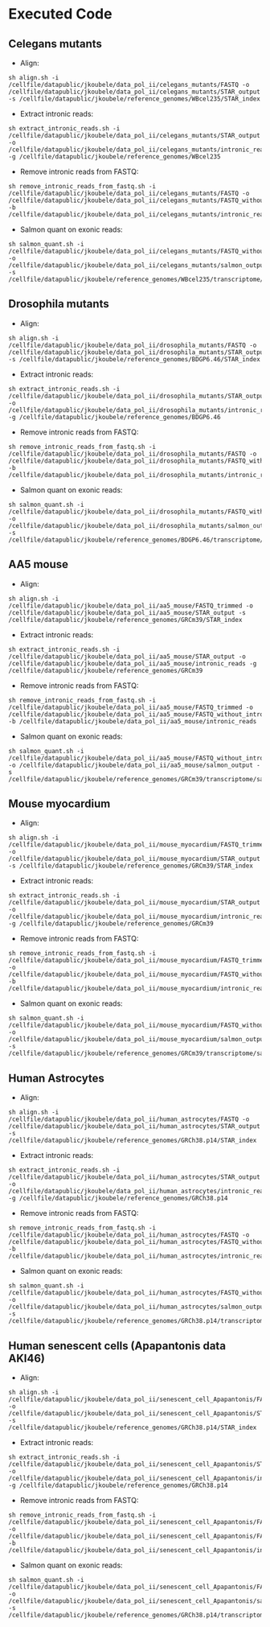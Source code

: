 # Executed Code

## Celegans mutants

* Align:

```commandline
sh align.sh -i /cellfile/datapublic/jkoubele/data_pol_ii/celegans_mutants/FASTQ -o /cellfile/datapublic/jkoubele/data_pol_ii/celegans_mutants/STAR_output -s /cellfile/datapublic/jkoubele/reference_genomes/WBcel235/STAR_index
```

* Extract intronic reads:

```commandline
sh extract_intronic_reads.sh -i /cellfile/datapublic/jkoubele/data_pol_ii/celegans_mutants/STAR_output -o /cellfile/datapublic/jkoubele/data_pol_ii/celegans_mutants/intronic_reads -g /cellfile/datapublic/jkoubele/reference_genomes/WBcel235
```

* Remove intronic reads from FASTQ:
```commandline
sh remove_intronic_reads_from_fastq.sh -i /cellfile/datapublic/jkoubele/data_pol_ii/celegans_mutants/FASTQ -o /cellfile/datapublic/jkoubele/data_pol_ii/celegans_mutants/FASTQ_without_intronic_reads -b /cellfile/datapublic/jkoubele/data_pol_ii/celegans_mutants/intronic_reads
```

* Salmon quant on exonic reads:
```commandline
sh salmon_quant.sh -i /cellfile/datapublic/jkoubele/data_pol_ii/celegans_mutants/FASTQ_without_intronic_reads -o /cellfile/datapublic/jkoubele/data_pol_ii/celegans_mutants/salmon_output -s /cellfile/datapublic/jkoubele/reference_genomes/WBcel235/transcriptome/salmon_index
```

## Drosophila mutants

* Align:
```commandline
sh align.sh -i /cellfile/datapublic/jkoubele/data_pol_ii/drosophila_mutants/FASTQ -o /cellfile/datapublic/jkoubele/data_pol_ii/drosophila_mutants/STAR_output -s /cellfile/datapublic/jkoubele/reference_genomes/BDGP6.46/STAR_index
```

* Extract intronic reads:
```commandline
sh extract_intronic_reads.sh -i /cellfile/datapublic/jkoubele/data_pol_ii/drosophila_mutants/STAR_output -o /cellfile/datapublic/jkoubele/data_pol_ii/drosophila_mutants/intronic_reads -g /cellfile/datapublic/jkoubele/reference_genomes/BDGP6.46
```

* Remove intronic reads from FASTQ:
```commandline
sh remove_intronic_reads_from_fastq.sh -i /cellfile/datapublic/jkoubele/data_pol_ii/drosophila_mutants/FASTQ -o /cellfile/datapublic/jkoubele/data_pol_ii/drosophila_mutants/FASTQ_without_intronic_reads -b /cellfile/datapublic/jkoubele/data_pol_ii/drosophila_mutants/intronic_reads
```

* Salmon quant on exonic reads:
```commandline
sh salmon_quant.sh -i /cellfile/datapublic/jkoubele/data_pol_ii/drosophila_mutants/FASTQ_without_intronic_reads -o /cellfile/datapublic/jkoubele/data_pol_ii/drosophila_mutants/salmon_output -s /cellfile/datapublic/jkoubele/reference_genomes/BDGP6.46/transcriptome/salmon_index
```

## AA5 mouse

* Align:
```commandline
sh align.sh -i /cellfile/datapublic/jkoubele/data_pol_ii/aa5_mouse/FASTQ_trimmed -o /cellfile/datapublic/jkoubele/data_pol_ii/aa5_mouse/STAR_output -s /cellfile/datapublic/jkoubele/reference_genomes/GRCm39/STAR_index
```

* Extract intronic reads:
```commandline
sh extract_intronic_reads.sh -i /cellfile/datapublic/jkoubele/data_pol_ii/aa5_mouse/STAR_output -o /cellfile/datapublic/jkoubele/data_pol_ii/aa5_mouse/intronic_reads -g /cellfile/datapublic/jkoubele/reference_genomes/GRCm39
```

* Remove intronic reads from FASTQ:
```commandline
sh remove_intronic_reads_from_fastq.sh -i /cellfile/datapublic/jkoubele/data_pol_ii/aa5_mouse/FASTQ_trimmed -o /cellfile/datapublic/jkoubele/data_pol_ii/aa5_mouse/FASTQ_without_intronic_reads -b /cellfile/datapublic/jkoubele/data_pol_ii/aa5_mouse/intronic_reads
```

* Salmon quant on exonic reads:
```commandline
sh salmon_quant.sh -i /cellfile/datapublic/jkoubele/data_pol_ii/aa5_mouse/FASTQ_without_intronic_reads -o /cellfile/datapublic/jkoubele/data_pol_ii/aa5_mouse/salmon_output -s /cellfile/datapublic/jkoubele/reference_genomes/GRCm39/transcriptome/salmon_index
```

## Mouse myocardium

* Align:
```commandline
sh align.sh -i /cellfile/datapublic/jkoubele/data_pol_ii/mouse_myocardium/FASTQ_trimmed -o /cellfile/datapublic/jkoubele/data_pol_ii/mouse_myocardium/STAR_output -s /cellfile/datapublic/jkoubele/reference_genomes/GRCm39/STAR_index
```

* Extract intronic reads:
```commandline
sh extract_intronic_reads.sh -i /cellfile/datapublic/jkoubele/data_pol_ii/mouse_myocardium/STAR_output -o /cellfile/datapublic/jkoubele/data_pol_ii/mouse_myocardium/intronic_reads -g /cellfile/datapublic/jkoubele/reference_genomes/GRCm39
```

* Remove intronic reads from FASTQ:
```commandline
sh remove_intronic_reads_from_fastq.sh -i /cellfile/datapublic/jkoubele/data_pol_ii/mouse_myocardium/FASTQ_trimmed -o /cellfile/datapublic/jkoubele/data_pol_ii/mouse_myocardium/FASTQ_without_intronic_reads -b /cellfile/datapublic/jkoubele/data_pol_ii/mouse_myocardium/intronic_reads
```

* Salmon quant on exonic reads:
```commandline
sh salmon_quant.sh -i /cellfile/datapublic/jkoubele/data_pol_ii/mouse_myocardium/FASTQ_without_intronic_reads -o /cellfile/datapublic/jkoubele/data_pol_ii/mouse_myocardium/salmon_output -s /cellfile/datapublic/jkoubele/reference_genomes/GRCm39/transcriptome/salmon_index
```



## Human Astrocytes

* Align:
```commandline
sh align.sh -i /cellfile/datapublic/jkoubele/data_pol_ii/human_astrocytes/FASTQ -o /cellfile/datapublic/jkoubele/data_pol_ii/human_astrocytes/STAR_output -s /cellfile/datapublic/jkoubele/reference_genomes/GRCh38.p14/STAR_index
```

* Extract intronic reads:
```commandline
sh extract_intronic_reads.sh -i /cellfile/datapublic/jkoubele/data_pol_ii/human_astrocytes/STAR_output -o /cellfile/datapublic/jkoubele/data_pol_ii/human_astrocytes/intronic_reads -g /cellfile/datapublic/jkoubele/reference_genomes/GRCh38.p14
```

* Remove intronic reads from FASTQ:
```commandline
sh remove_intronic_reads_from_fastq.sh -i /cellfile/datapublic/jkoubele/data_pol_ii/human_astrocytes/FASTQ -o /cellfile/datapublic/jkoubele/data_pol_ii/human_astrocytes/FASTQ_without_intronic_reads -b /cellfile/datapublic/jkoubele/data_pol_ii/human_astrocytes/intronic_reads
```

* Salmon quant on exonic reads:
```commandline
sh salmon_quant.sh -i /cellfile/datapublic/jkoubele/data_pol_ii/human_astrocytes/FASTQ_without_intronic_reads -o /cellfile/datapublic/jkoubele/data_pol_ii/human_astrocytes/salmon_output -s /cellfile/datapublic/jkoubele/reference_genomes/GRCh38.p14/transcriptome/salmon_index
```

## Human senescent cells (Apapantonis data AKI46)

* Align:

```commandline
sh align.sh -i /cellfile/datapublic/jkoubele/data_pol_ii/senescent_cell_Apapantonis/FASTQ -o /cellfile/datapublic/jkoubele/data_pol_ii/senescent_cell_Apapantonis/STAR_output -s /cellfile/datapublic/jkoubele/reference_genomes/GRCh38.p14/STAR_index
```

* Extract intronic reads:

```commandline
sh extract_intronic_reads.sh -i /cellfile/datapublic/jkoubele/data_pol_ii/senescent_cell_Apapantonis/STAR_output -o /cellfile/datapublic/jkoubele/data_pol_ii/senescent_cell_Apapantonis/intronic_reads -g /cellfile/datapublic/jkoubele/reference_genomes/GRCh38.p14
```

* Remove intronic reads from FASTQ:

```commandline
sh remove_intronic_reads_from_fastq.sh -i /cellfile/datapublic/jkoubele/data_pol_ii/senescent_cell_Apapantonis/FASTQ -o /cellfile/datapublic/jkoubele/data_pol_ii/senescent_cell_Apapantonis/FASTQ_without_intronic_reads -b /cellfile/datapublic/jkoubele/data_pol_ii/senescent_cell_Apapantonis/intronic_reads
```

* Salmon quant on exonic reads:
```commandline
sh salmon_quant.sh -i /cellfile/datapublic/jkoubele/data_pol_ii/senescent_cell_Apapantonis/FASTQ_without_intronic_reads -o /cellfile/datapublic/jkoubele/data_pol_ii/senescent_cell_Apapantonis/salmon_output -s /cellfile/datapublic/jkoubele/reference_genomes/GRCh38.p14/transcriptome/salmon_index
```